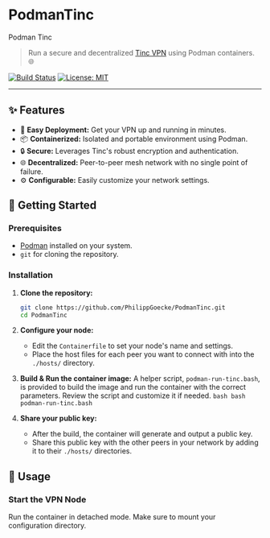 # PodmanTinc
Podman Tinc
> Run a secure and decentralized [Tinc VPN](https://tinc-vpn.org/) using Podman containers. 🌐

[![Build Status](https://img.shields.io/badge/build-passing-brightgreen)](https://github.com/PhilippGoecke/PodmanTin)
[![License: MIT](https://img.shields.io/badge/License-MIT-yellow.svg)](https://opensource.org/licenses/MIT)

---

## ✨ Features

*   🚀 **Easy Deployment:** Get your VPN up and running in minutes.
*   📦 **Containerized:** Isolated and portable environment using Podman.
*   🔒 **Secure:** Leverages Tinc's robust encryption and authentication.
*   🌐 **Decentralized:** Peer-to-peer mesh network with no single point of failure.
*   ⚙️ **Configurable:** Easily customize your network settings.

## 🏁 Getting Started

### Prerequisites

*   [Podman](https://podman.io/getting-started/installation) installed on your system.
*   `git` for cloning the repository.

### Installation

1.  **Clone the repository:**
    ```sh
    git clone https://github.com/PhilippGoecke/PodmanTinc.git
    cd PodmanTinc
    ```

2.  **Configure your node:**
    - Edit the `Containerfile` to set your node's name and settings.
    - Place the host files for each peer you want to connect with into the `./hosts/` directory.

3.  **Build & Run the container image:**
    A helper script, `podman-run-tinc.bash`, is provided to build the image and run the container with the correct parameters. Review the script and customize it if needed.
        ```bash
        bash podman-run-tinc.bash
        ```
4.  **Share your public key:**
    - After the build, the container will generate and output a public key.
    - Share this public key with the other peers in your network by adding it to their `./hosts/` directories.

## 🚀 Usage

### Start the VPN Node

Run the container in detached mode. Make sure to mount your configuration directory.
